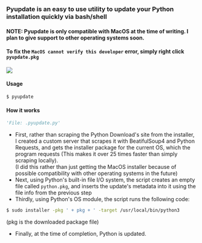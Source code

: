 ### Pyupdate is an easy to use utility to update your Python installation quickly via bash/shell
#### NOTE: Pyupdate is only compatible with MacOS at the time of writing. I plan to give support to other operating systems soon.
#### To fix the `MacOS cannot verify this developer` error, simply right click `pyupdate.pkg `

![](https://github.com/Blackhole1123/pyupdate/raw/master/PyUpdate.gif)

#### Usage
```shell
$ pyupdate
```



#### How it works
```python
'File: .pyupdate.py'
```
- First, rather than scraping the Python Download's site from the installer, I created a custom server that scrapes it with BeatifulSoup4 and Python Requests, and gets the installer package for the current OS, which the program requests (This makes it over 25 times faster than simply scraping locally). \
(I did this rather than just getting the MacOS installer because of possible compatibility with other operating systems in the future)
- Next, using Python's built-in file I/O system, the script creates an empty file called `python.pkg`, and inserts the update's metadata into it using the file info from the previous step
- Thirdly, using Python's OS module, the script runs the following code:
```bash
$ sudo installer -pkg ' + pkg + ' -target /usr/local/bin/python3
```
(pkg is the downloaded package file)
- Finally, at the time of completion, Python is updated.
